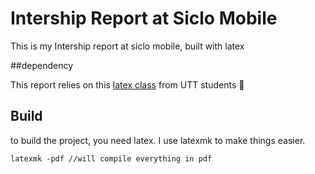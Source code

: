 # Intership Report at Siclo Mobile

This is my Intership report at siclo mobile, built with latex

##dependency

This report relies on this [latex class](https://github.com/PymZoR/utt-ST09-ST10) from UTT students :slightly_smiling_face:

## Build
to build the project, you need latex. I use latexmk to make things easier.

```
latexmk -pdf //will compile everything in pdf
```
